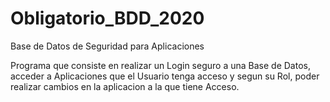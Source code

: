 # Obligatorio_BDD_2020
Base de Datos de Seguridad para Aplicaciones

Programa que consiste en realizar un Login seguro a una Base de Datos, acceder a Aplicaciones que el Usuario tenga acceso y segun su Rol, poder realizar cambios
en la aplicacion a la que tiene Acceso.
